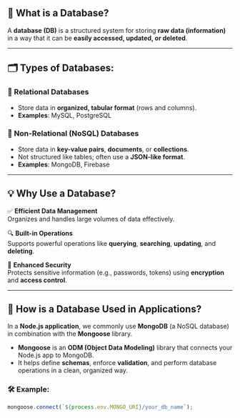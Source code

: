 ## 📘 What is a Database?

A **database (DB)** is a structured system for storing **raw data (information)** in a way that it can be **easily accessed, updated, or deleted**.

---

## 🗂️ Types of Databases:

### 🔹 Relational Databases
- Store data in **organized, tabular format** (rows and columns).
- **Examples**: MySQL, PostgreSQL

### 🔹 Non-Relational (NoSQL) Databases
- Store data in **key-value pairs**, **documents**, or **collections**.
- Not structured like tables; often use a **JSON-like format**.
- **Examples**: MongoDB, Firebase

---

## 💡 Why Use a Database?

✅ **Efficient Data Management**  
Organizes and handles large volumes of data effectively.

🔍 **Built-in Operations**  
Supports powerful operations like **querying**, **searching**, **updating**, and **deleting**.

🔐 **Enhanced Security**  
Protects sensitive information (e.g., passwords, tokens) using **encryption** and **access control**.

---

## 🔧 How is a Database Used in Applications?

In a **Node.js application**, we commonly use **MongoDB** (a NoSQL database) in combination with the **Mongoose** library.

- **Mongoose** is an **ODM (Object Data Modeling)** library that connects your Node.js app to MongoDB.
- It helps define **schemas**, enforce **validation**, and perform database operations in a clean, organized way.

### 🛠️ Example:
```js
mongoose.connect(`${process.env.MONGO_URI}/your_db_name`);
